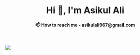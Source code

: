  <div align="center"><h1>Hi 👋, I'm Asikul Ali </h1></div>
 <div align="center"><h4>📫 How to reach me - asikulali967@gmail.com<br></h4></div><br>

![](https://github-readme-stats.vercel.app/api/top-langs/?username=Asikul001&theme=dark&hide_border=false&include_all_commits=false&count_private=false&layout=compact)

